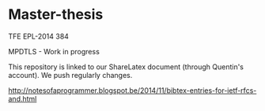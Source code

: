 # Master-thesis
TFE EPL-2014 384

MPDTLS - Work in progress

This repository is linked to our ShareLatex document (through Quentin's account).
We push regularly changes.

http://notesofaprogrammer.blogspot.be/2014/11/bibtex-entries-for-ietf-rfcs-and.html